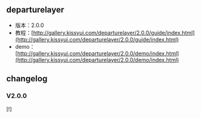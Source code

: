 ## departurelayer

* 版本：2.0.0
* 教程：[http://gallery.kissyui.com/departurelayer/2.0.0/guide/index.html](http://gallery.kissyui.com/departurelayer/2.0.0/guide/index.html)
* demo：[http://gallery.kissyui.com/departurelayer/2.0.0/demo/index.html](http://gallery.kissyui.com/departurelayer/2.0.0/demo/index.html)

## changelog

### V2.0.0

[!]


